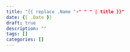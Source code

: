 ```yaml
---
title: "{{ replace .Name "-" " " | title }}"
date: {{ .Date }}
draft: true
description: ""
tags: []
categories: []
---
```


<!--more-->